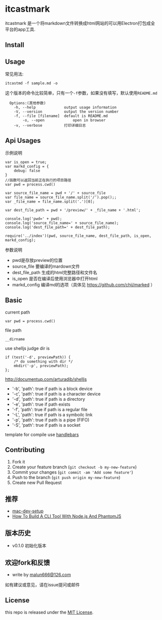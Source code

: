 itcastmark
==========

itcastmark 是一个将markdown文件转换成html网站的可以用Electron打包成全平台的app工具.


## Install 

	
## Usage

常见用法:

```shell
itcastmd -f sample.md -o
```
这个版本的命令比较简单，只有一个`-f`参数，如果没有填写，默认使用`README.md`

```
  Options:(其他参数)
    -h, --help             output usage information
    -V, --version          output the version number
    -f, --file [filename]  default is README.md 
		-o, --open             open in browser
    -v, --verbose          打印详细日志
```


	
## Api Usages

示例说明

```
var is_open = true;
var markd_config = {
	debug: false
}
//函数可以返回当前正在执行的项目路径
var pwd = process.cwd()  

var source_file_name = pwd + '/' + source_file
var file_name = source_file_name.split('/').pop();;
var _file_name = file_name.split('.')[0];

var dest_file_path = pwd + '/preview/' + _file_name + '.html';

console.log('pwd=' + pwd);
console.log('source_file_name=' + source_file_name);
console.log('dest_file_path=' + dest_file_path);

require('../index')(pwd, source_file_name, dest_file_path, is_open, markd_config);

```

参数说明

- pwd是存放preview的位置
- source_file 要编译的mardown文件
- dest_file_path 生成的html完整路径和文件名
- is_open 是否在编译后使用浏览器中打开html
- markd_config 编译md的选项（具体见 https://github.com/chjj/marked ）

## Basic

current path

	var pwd = process.cwd()


file path 

	__dirname
	
	
use shelljs judge dir is

	if (test('-d', previewPath)) { 
		/* do something with dir */ 
		mkdir('-p', previewPath);
	};
	
http://documentup.com/arturadib/shelljs

- '-b', 'path': true if path is a block device
- '-c', 'path': true if path is a character device
- '-d', 'path': true if path is a directory
- '-e', 'path': true if path exists
- '-f', 'path': true if path is a regular file
- '-L', 'path': true if path is a symboilc link
- '-p', 'path': true if path is a pipe (FIFO)
- '-S', 'path': true if path is a socket

template for compile use [handlebars](http://handlebarsjs.com/)


## Contributing

1. Fork it
2. Create your feature branch (`git checkout -b my-new-feature`)
3. Commit your changes (`git commit -am 'Add some feature'`)
4. Push to the branch (`git push origin my-new-feature`)
5. Create new Pull Request

## 推荐

- [mac-dev-setup](http://aaaaaashu.gitbooks.io/mac-dev-setup/content/index.html)
- [How To Build A CLI Tool With Node.js And PhantomJS](http://www.smashingmagazine.com/2014/02/12/build-cli-tool-nodejs-phantomjs/)

## 版本历史

- v0.1.0 初始化版本

## 欢迎fork和反馈

- write by  malun666@126.com

如有建议或意见，请在issue提问或邮件

## License

this repo is released under the [MIT
License](./license).
